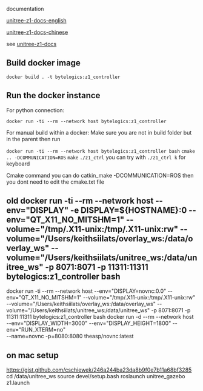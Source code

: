 documentation

[unitree-z1-docs-english](http://dev-z1.unitree.com)

[unitree-z1-docs-chinese](http://dev-z1.cn.unitree.com)

see [unitree-z1-docs](http://dev-z1.unitree.com)

## Build docker image
```shell
docker build . -t bytelogics:z1_controller
```

## Run the docker instance
For python connection:
```shell
docker run -ti --rm --network host bytelogics:z1_controller

```

For manual build within a docker:
Make sure you are not in build folder but in the parent then run

`docker run -ti --rm --network host bytelogics:z1_controller bash`
`cmake .. -DCOMMUNICATION=ROS`
`make`
`./z1_ctrl`
you can try with 
`./z1_ctrl k` for keyboard

Cmake command you can do catkin_make -DCOMMUNICATION=ROS 
then you dont need to edit the cmake.txt file
## old docker run -ti --rm --network host --env="DISPLAY"  -e DISPLAY=${HOSTNAME}:0 --env="QT_X11_NO_MITSHM=1" --volume="/tmp/.X11-unix:/tmp/.X11-unix:rw"  --volume="/Users/keithsiilats/overlay_ws:/data/overlay_ws" --volume="/Users/keithsiilats/unitree_ws:/data/unitree_ws"  -p 8071:8071 -p 11311:11311 bytelogics:z1_controller bash
docker run -ti --rm --network host    --env="DISPLAY=novnc:0.0" --env="QT_X11_NO_MITSHM=1" --volume="/tmp/.X11-unix:/tmp/.X11-unix:rw"  --volume="/Users/keithsiilats/overlay_ws:/data/overlay_ws" --volume="/Users/keithsiilats/unitree_ws:/data/unitree_ws"  -p 8071:8071 -p 11311:11311 bytelogics:z1_controller bash
docker run -d --rm --network host  --env="DISPLAY_WIDTH=3000" --env="DISPLAY_HEIGHT=1800" --env="RUN_XTERM=no" \
--name=novnc -p=8080:8080 theasp/novnc:latest

## on mac setup 
https://gist.github.com/cschiewek/246a244ba23da8b9f0e7b11a68bf3285
cd /data/unitree_ws
source devel/setup.bash
roslaunch unitree_gazebo z1.launch